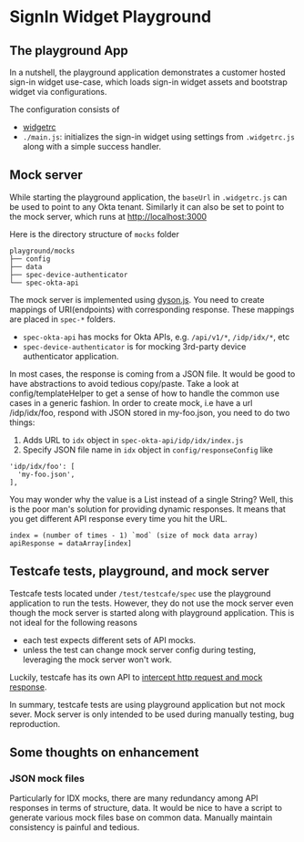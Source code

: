 # SignIn Widget Playground

## The playground App

In a nutshell, the playground application demonstrates a customer hosted sign-in widget use-case, which loads sign-in widget assets and bootstrap widget via configurations.

The configuration consists of

- [widgetrc](https://github.com/okta/okta-signin-widget#the-widgetrc-config-file)
- `./main.js`: initializes the sign-in widget using settings from `.widgetrc.js` along with a simple success handler.

## Mock server

While starting the playground application, the `baseUrl` in `.widgetrc.js` can be used to point to any Okta tenant. Similarly it can also be set to point to the mock server, which runs at <http://localhost:3000>

Here is the directory structure of `mocks` folder

```
playground/mocks
├── config
├── data
├── spec-device-authenticator
└── spec-okta-api
```

The mock server is implemented using [dyson.js](https://www.npmjs.com/package/dyson). You need to create mappings of URI(endpoints) with corresponding response. These mappings are placed in `spec-*` folders.

- `spec-okta-api` has mocks for Okta APIs, e.g. `/api/v1/*`, `/idp/idx/*`, etc
- `spec-device-authenticator` is for mocking 3rd-party device authenticator application.

In most cases, the response is coming from a JSON file. It would be good to have abstractions to avoid tedious copy/paste. Take a look at config/templateHelper to get a sense of how to handle the common use cases in a generic fashion.
In order to create mock, i.e have a url /idp/idx/foo, respond with JSON stored in my-foo.json, you need to do two things:

1. Adds URL to `idx` object in `spec-okta-api/idp/idx/index.js`
2. Specify JSON file name in `idx` object in `config/responseConfig` like

```
'idp/idx/foo': [
  'my-foo.json',
],
```

You may wonder why the value is a List instead of a single String? Well, this is the poor man's solution for providing dynamic responses.
It means that you get different API response every time you hit the URL.

```
index = (number of times - 1) `mod` (size of mock data array)
apiResponse = dataArray[index]
```

## Testcafe tests, playground, and mock server

Testcafe tests located under `/test/testcafe/spec` use the playground application to run the tests.
However, they do not use the mock server even though the mock server is started along with playground application. This is not ideal for the following reasons

- each test expects different sets of API mocks.
- unless the test can change mock server config during testing, leveraging the mock server won't work.

Luckily, testcafe has its own API to [intercept http request and mock response](https://devexpress.github.io/testcafe/documentation/guides/advanced-guides/intercept-http-requests.html).

In summary, testcafe tests are using playground application but not mock sever. Mock server is only intended to be used during manually testing, bug reproduction.

## Some thoughts on enhancement

### JSON mock files

Particularly for IDX mocks, there are many redundancy among API responses in terms of structure, data. It would be nice to have a script to generate various mock files base on common data. Manually maintain consistency is painful and tedious.

